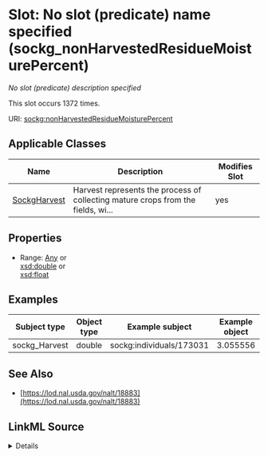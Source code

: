 

# Slot: No slot (predicate) name specified (sockg_nonHarvestedResidueMoisturePercent)


_No slot (predicate) description specified_






This slot occurs 1372 times.


URI: [sockg:nonHarvestedResidueMoisturePercent](https://idir.uta.edu/sockg-ontology/docs/nonHarvestedResidueMoisturePercent)



<!-- no inheritance hierarchy -->





## Applicable Classes

| Name | Description | Modifies Slot |
| --- | --- | --- |
| [SockgHarvest](../classes/SockgHarvest.md) | Harvest represents the process of collecting mature crops from the fields, wi... |  yes  |







## Properties

* Range: [Any](../classes/Any.md)&nbsp;or&nbsp;<br />[xsd:double](http://www.w3.org/2001/XMLSchema#double)&nbsp;or&nbsp;<br />[xsd:float](http://www.w3.org/2001/XMLSchema#float)






## Examples

| Subject type | Object type | Example subject | Example object | Occurrences |
| --- | --- | --- | --- | --- |
| sockg_Harvest | double | sockg:individuals/173031 | 3.055556 | 1372 |


## See Also

* [https://lod.nal.usda.gov/nalt/18883](https://lod.nal.usda.gov/nalt/18883)



## LinkML Source

<details>

```yaml
name: sockg_nonHarvestedResidueMoisturePercent
annotations:
  count:
    tag: count
    value: 1372
description: No slot (predicate) description specified
title: No slot (predicate) name specified
examples:
- object:
    example_object: '3.055556'
    example_object_type: double
    example_predicate: sockg:nonHarvestedResidueMoisturePercent
    example_subject: sockg:individuals/173031
    example_subject_type: sockg_Harvest
from_schema: soc-kg
see_also:
- https://lod.nal.usda.gov/nalt/18883
rank: 1000
domain: sockg_Harvest
slot_uri: sockg:nonHarvestedResidueMoisturePercent
alias: sockg_nonHarvestedResidueMoisturePercent
domain_of:
- sockg_Harvest
range: Any
any_of:
- range: double
- range: float

```
</details>